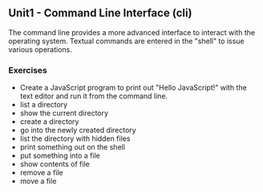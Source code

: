 Unit1 - Command Line Interface (cli)
---

The command line provides a more advanced interface to interact
with the operating system.  Textual commands are entered in the "shell"
to issue various operations.

### **Exercises**

* Create a JavaScript program to print out "Hello JavaScript!" with the text editor and run it from the command line.
* list a directory
* show the current directory
* create a directory
* go into the newly created directory
* list the directory with hidden files
* print something out on the shell
* put something into a file
* show contents of file
* remove a file
* move a file
